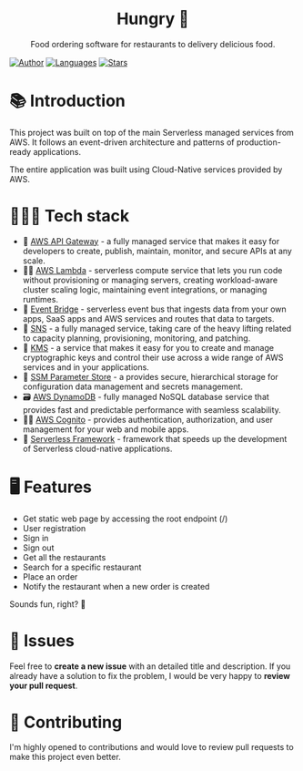 <!-- <p align="center">
   <img alt="Twitter logo" src="./.github/docs/images/logo.png" width="150px" />
</p> -->


<h1 align="center" style="margin-top:30px">
  Hungry 🍲
</h1>

<p align="center">Food ordering software for restaurants to delivery delicious food.</p>

<p align="center" style="margin-top:15px">

  [![Author](https://img.shields.io/badge/author-eduardo3g-1da1f2?style=flat-square)](https://github.com/eduardo3g)
  [![Languages](https://img.shields.io/github/languages/count/eduardo3g/hungry?color=%1da1f2&style=flat-square)](#)
  [![Stars](https://img.shields.io/github/stars/eduardo3g/hungry?color=1da1f2&style=flat-square)](https://github.com/eduardo3g/hungry/stargazers)
</p>

# 📚 Introduction

This project was built on top of the main Serverless managed services from AWS. It follows an event-driven architecture and patterns of production-ready applications.<br/>

The entire application was built using Cloud-Native services provided by AWS.

# 👨🏽‍🔧 Tech stack

* 🏡 <a href="https://aws.amazon.com/api-gateway/">AWS API Gateway</a> - a fully managed service that makes it easy for developers to create, publish, maintain, monitor, and secure APIs at any scale.
* 👷🏻 <a href="https://www.google.com/aclk?sa=L&ai=DChcSEwi65ZOUsO_wAhVBgJEKHUiuDwIYABABGgJjZQ&ae=2&sig=AOD64_1WI4JrkomIsRl4pzEy7HCKyY1qNQ&q=&ved=2ahUKEwjKh4yUsO_wAhWCJ7kGHYXxB8oQqyQoAHoECAEQEQ&adurl=">AWS Lambda</a> - serverless compute service that lets you run code without provisioning or managing servers, creating workload-aware cluster scaling logic, maintaining event integrations, or managing runtimes.
* 🌉 <a href="https://aws.amazon.com/eventbridge/">Event Bridge</a> - serverless event bus that ingests data from your own apps, SaaS apps and AWS services and routes that data to targets.
* 🔔 <a href="https://aws.amazon.com/sns/">SNS</a> - a fully managed service, taking care of the heavy lifting related to capacity planning, provisioning, monitoring, and patching.
* 🤫 <a href="https://aws.amazon.com/kms/">KMS</a> - a service that makes it easy for you to create and manage cryptographic keys and control their use across a wide range of AWS services and in your applications.
* 🔑 <a href="https://docs.aws.amazon.com/systems-manager/latest/userguide/systems-manager-parameter-store.html">SSM Parameter Store</a> - a provides secure, hierarchical storage for configuration data management and secrets management.
* 🗃️ <a href="https://docs.aws.amazon.com/amazondynamodb/latest/developerguide/Introduction.html">AWS DynamoDB</a> - fully managed NoSQL database service that provides fast and predictable performance with seamless scalability.
* 👮🏻 <a href="https://docs.aws.amazon.com/cognito/latest/developerguide/what-is-amazon-cognito.html">AWS Cognito</a> - provides authentication, authorization, and user management for your web and mobile apps.
* 🍃 <a href="https://www.serverless.com/">Serverless Framework</a> - framework that speeds up the development of Serverless cloud-native applications.

# 🖥️ Features

* Get static web page by accessing the root endpoint (/)
* User registration
* Sign in
* Sign out
* Get all the restaurants
* Search for a specific restaurant
* Place an order
* Notify the restaurant when a new order is created

Sounds fun, right? 🤟

# 🐞 Issues

Feel free to <b>create a new issue</b> with an detailed title and description. If you already have a solution to fix the problem, I would be very happy to <b>review your pull request</b>.

# 🎉 Contributing

I'm highly opened to contributions and would love to review pull requests to make this project even better.

